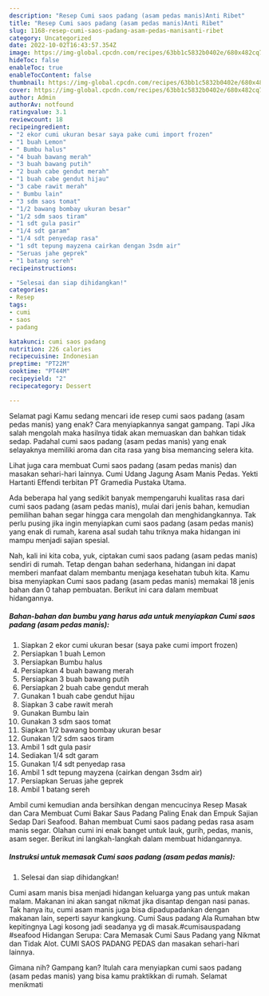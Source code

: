 ```yaml
---
description: "Resep Cumi saos padang (asam pedas manis)Anti Ribet"
title: "Resep Cumi saos padang (asam pedas manis)Anti Ribet"
slug: 1168-resep-cumi-saos-padang-asam-pedas-manisanti-ribet
category: Uncategorized
date: 2022-10-02T16:43:57.354Z
image: https://img-global.cpcdn.com/recipes/63bb1c5832b0402e/680x482cq70/cumi-saos-padang-asam-pedas-manis-foto-resep-utama.jpg
hideToc: false
enableToc: true
enableTocContent: false
thumbnail: https://img-global.cpcdn.com/recipes/63bb1c5832b0402e/680x482cq70/cumi-saos-padang-asam-pedas-manis-foto-resep-utama.jpg
cover: https://img-global.cpcdn.com/recipes/63bb1c5832b0402e/680x482cq70/cumi-saos-padang-asam-pedas-manis-foto-resep-utama.jpg
author: Admin
authorAv: notfound
ratingvalue: 3.1
reviewcount: 18
recipeingredient:
- "2 ekor cumi ukuran besar saya pake cumi import frozen"
- "1 buah Lemon"
- " Bumbu halus"
- "4 buah bawang merah"
- "3 buah bawang putih"
- "2 buah cabe gendut merah"
- "1 buah cabe gendut hijau"
- "3 cabe rawit merah"
- " Bumbu lain"
- "3 sdm saos tomat"
- "1/2 bawang bombay ukuran besar"
- "1/2 sdm saos tiram"
- "1 sdt gula pasir"
- "1/4 sdt garam"
- "1/4 sdt penyedap rasa"
- "1 sdt tepung mayzena cairkan dengan 3sdm air"
- "Seruas jahe geprek"
- "1 batang sereh"
recipeinstructions:

- "Selesai dan siap dihidangkan!"
categories:
- Resep
tags:
- cumi
- saos
- padang

katakunci: cumi saos padang 
nutrition: 226 calories
recipecuisine: Indonesian
preptime: "PT22M"
cooktime: "PT44M"
recipeyield: "2"
recipecategory: Dessert

---
```



Selamat pagi Kamu sedang mencari ide resep cumi saos padang (asam pedas manis) yang enak? Cara menyiapkannya sangat gampang. Tapi Jika salah mengolah maka hasilnya tidak akan memuaskan dan bahkan tidak sedap. Padahal cumi saos padang (asam pedas manis) yang enak selayaknya memiliki aroma dan cita rasa yang bisa memancing selera kita.


Lihat juga cara membuat Cumi saos padang (asam pedas manis) dan masakan sehari-hari lainnya. Cumi Udang Jagung Asam Manis Pedas. Yekti Hartanti Effendi terbitan PT Gramedia Pustaka Utama.

Ada beberapa hal yang sedikit banyak mempengaruhi kualitas rasa dari cumi saos padang (asam pedas manis), mulai dari jenis bahan, kemudian pemilihan bahan segar hingga cara mengolah dan menghidangkannya. Tak perlu pusing jika ingin menyiapkan cumi saos padang (asam pedas manis) yang enak di rumah, karena asal sudah tahu triknya maka hidangan ini mampu menjadi sajian spesial.


Nah, kali ini kita coba, yuk, ciptakan cumi saos padang (asam pedas manis) sendiri di rumah. Tetap dengan bahan sederhana, hidangan ini dapat memberi manfaat dalam membantu menjaga kesehatan tubuh kita. Kamu bisa menyiapkan Cumi saos padang (asam pedas manis) memakai 18 jenis bahan dan 0 tahap pembuatan. Berikut ini cara dalam membuat hidangannya.

<!--inarticleads1-->

##### Bahan-bahan dan bumbu yang harus ada untuk menyiapkan Cumi saos padang (asam pedas manis):

1. Siapkan 2 ekor cumi ukuran besar (saya pake cumi import frozen)
1. Persiapkan 1 buah Lemon
1. Persiapkan  Bumbu halus
1. Persiapkan 4 buah bawang merah
1. Persiapkan 3 buah bawang putih
1. Persiapkan 2 buah cabe gendut merah
1. Gunakan 1 buah cabe gendut hijau
1. Siapkan 3 cabe rawit merah
1. Gunakan  Bumbu lain
1. Gunakan 3 sdm saos tomat
1. Siapkan 1/2 bawang bombay ukuran besar
1. Gunakan 1/2 sdm saos tiram
1. Ambil 1 sdt gula pasir
1. Sediakan 1/4 sdt garam
1. Gunakan 1/4 sdt penyedap rasa
1. Ambil 1 sdt tepung mayzena (cairkan dengan 3sdm air)
1. Persiapkan Seruas jahe geprek
1. Ambil 1 batang sereh


Ambil cumi kemudian anda bersihkan dengan mencucinya Resep Masak dan Cara Membuat Cumi Bakar Saus Padang Paling Enak dan Empuk Sajian Sedap Dari Seafood. Bahan membuat Cumi saos padang pedas rasa asam manis segar. Olahan cumi ini enak banget untuk lauk, gurih, pedas, manis, asam seger. Berikut ini langkah-langkah dalam membuat hidangannya. 

<!--inarticleads2-->

##### Instruksi untuk memasak Cumi saos padang (asam pedas manis):


1. Selesai dan siap dihidangkan!

Cumi asam manis bisa menjadi hidangan keluarga yang pas untuk makan malam. Makanan ini akan sangat nikmat jika disantap dengan nasi panas. Tak hanya itu, cumi asam manis juga bisa dipadupadankan dengan makanan lain, seperti sayur kangkung. Cumi Saus padang Ala Rumahan btw kepitingnya Lagi kosong jadi seadanya yg di masak.#cumisauspadang #seafood Hidangan Serupa: Cara Memasak Cumi Saus Padang yang Nikmat dan Tidak Alot. CUMI SAOS PADANG PEDAS dan masakan sehari-hari lainnya. 

Gimana nih? Gampang kan? Itulah cara menyiapkan cumi saos padang (asam pedas manis) yang bisa kamu praktikkan di rumah. Selamat menikmati
